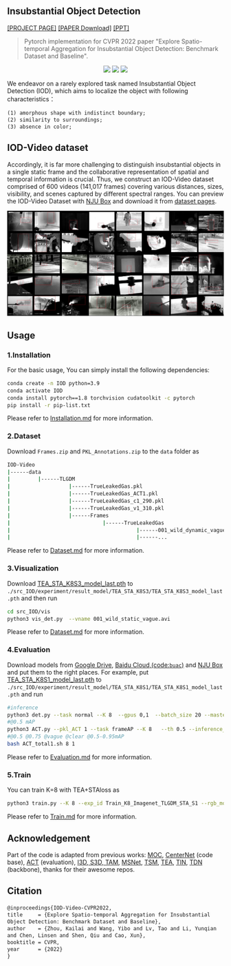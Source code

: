

## Insubstantial Object Detection

[[PROJECT PAGE]](https://calayzhou.github.io/) [[PAPER Download]]() [[PPT]](./readme/IOD-Video.pdf) 

>Pytorch implementation for CVPR 2022 paper "Explore Spatio-temporal Aggregation for Insubstantial Object Detection: Benchmark Dataset and Baseline".


<div align="center" style="width:image width px;">
  <img  src="images/001_wild_static_vague.gif" width=240>
  <img  src="images/044_flange_dynamic_clear.gif" width=240>
  <img  src="images/481_pipeline_dynamic_clear.gif" width=240 >
</div>

We endeavor on a rarely explored task named Insubstantial Object Detection (IOD), which aims to localize the object with following characteristics：
```
(1) amorphous shape with indistinct boundary;
(2) similarity to surroundings;
(3) absence in color;
```
## IOD-Video dataset

Accordingly, it is far more challenging to distinguish insubstantial objects in a single static frame and the collaborative representation of spatial and temporal information is crucial. Thus, we construct an IOD-Video dataset comprised of 600 videos (141,017 frames) covering various distances, sizes, visibility, and scenes captured by different spectral ranges.
You can preview the IOD-Video Dataset with [NJU Box](https://box.nju.edu.cn/d/654f74926166482fa569/) and download it from [dataset pages](https://calayzhou.github.io/2022/05/04/Dataset/). 

<div align="center" style="width:image width px;">
  <img  src="images/IOD-Video_overview.png" width=720>
</div>

## Usage

### 1.Installation

For the basic usage, You can simply install the following dependencies:
```bash
conda create -n IOD python=3.9
conda activate IOD
conda install pytorch==1.8 torchvision cudatoolkit -c pytorch
pip install -r pip-list.txt
```
Please refer to [Installation.md](./readme/Installation.md) for more information.

### 2.Dataset
Download `Frames.zip` and `PKL_Annotations.zip` to the `data` folder as
```bash
IOD-Video
|------data
|         |------TLGDM
|                   |------TrueLeakedGas.pkl
|                   |------TrueLeakedGas_ACT1.pkl
|                   |------TrueLeakedGas_c1_290.pkl
|                   |------TrueLeakedGas_v1_310.pkl
|                   |------Frames
|                              |------TrueLeakedGas
|                                         |------001_wild_dynamic_vague
|                                         |------...
```
Please refer to [Dataset.md](./readme/Dataset.md) for more information.


### 3.Visualization

Download [TEA_STA_K8S3_model_last.pth](https://drive.google.com/file/d/1MZBYKeoOr6OCAJkLNyRpcuqWvx_PdOyP/view?usp=sharing) to `./src_IOD/experiment/result_model/TEA_STA_K8S3/TEA_STA_K8S3_model_last.pth` and then run

```bash
cd src_IOD/vis
python3 vis_det.py  --vname 001_wild_static_vague.avi 
```
Please refer to [Dataset.md](./readme/Dataset.md) for more information.

### 4.Evaluation
Download models from [Google Drive](https://drive.google.com/drive/folders/1n1VG_nWj5e57iKeJlVOJgs74lQe7q7hn?usp=sharing),
[Baidu Cloud,(code:`buac`)](https://pan.baidu.com/s/1ddV-u5RXnAsKtM8f19W7DA ) and [NJU Box](https://box.nju.edu.cn/d/7d89bd4796ab486b9886/) and put them to the 
right places. For example, put [TEA_STA_K8S1_model_last.pth](https://drive.google.com/file/d/1NECG8ML63tPEaH8D1U8diuyMSM6yncIc/view?usp=sharing) to `./src_IOD/experiment/result_model/TEA_STA_K8S1/TEA_STA_K8S1_model_last.pth` and run

~~~bash
#inference
python3 det.py --task normal --K 8  --gpus 0,1  --batch_size 20 --master_batch 10  --num_workers 2 --rgb_model ../experiment/result_model/TEA_STA_K8S1/TEA_STA_K8S1_model_last.pth  --inference_dir ../result/inference_TLGDM_pkl1   --dataset IODVideo   --split  1  --arch TEAresnet_50
#@0.5 mAP
python3 ACT.py --pkl_ACT 1 --task frameAP --K 8   --th 0.5 --inference_dir ../result/inference_TLGDM_pkl1 --dataset IODVideo --split 1
#@0.5 @0.75 @vague @clear @0.5-0.95mAP
bash ACT_total1.sh 8 1
~~~

Please refer to [Evaluation.md](./readme/Evaluation.md) for more information.

### 5.Train
You can train K=8 with TEA+STAloss as
```bash
python3 train.py --K 8 --exp_id Train_K8_Imagenet_TLGDM_STA_S1 --rgb_model ../experiment/result_model/TEA_STA_K8S1/ --batch_size 16  --master_batch 8  --lr 5e-4 --gpus 0,1 --num_workers 4  --num_epochs 12 --lr_step 6,8 --dataset IODVideo --split 1  --arch TEAresnet_50   --pretrain_model imagenet
```

Please refer to [Train.md](./readme/Train.md) for more information.

## Acknowledgement

Part of the code is adapted from previous works: [MOC](https://github.com/MCG-NJU/MOC-Detector/tree/master),
[CenterNet](https://github.com/xingyizhou/CenterNet) (code base), [ACT](https://github.com/vkalogeiton/caffe/tree/act-detector) (evaluation), 
[I3D, S3D, TAM](https://github.com/IBM/action-recognition-pytorch),
[MSNet](https://github.com/arunos728/MotionSqueeze),
[TSM](https://github.com/mit-han-lab/temporal-shift-module),
[TEA](https://github.com/Phoenix1327/tea-action-recognition),
[TIN](https://github.com/deepcs233/TIN),
[TDN](https://github.com/MCG-NJU/TDN) (backbone), thanks for their awesome repos.


## Citation

```
@inproceedings{IOD-Video-CVPR2022,
title     = {Explore Spatio-temporal Aggregation for Insubstantial Object Detection: Benchmark Dataset and Baseline},
author    = {Zhou, Kailai and Wang, Yibo and Lv, Tao and Li, Yunqian and Chen, Linsen and Shen, Qiu and Cao, Xun},
booktitle = CVPR,
year      = {2022}
}
```
